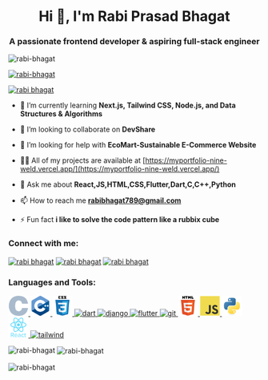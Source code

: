 <h1 align="center">Hi 👋, I'm Rabi Prasad Bhagat</h1>
<h3 align="center">A passionate frontend developer & aspiring full-stack engineer</h3>

<p align="left"> <img src="https://komarev.com/ghpvc/?username=rabi-bhagat&label=Profile%20views&color=0e75b6&style=flat" alt="rabi-bhagat" /> </p>

<p align="left"> <a href="https://github.com/ryo-ma/github-profile-trophy"><img src="https://github-profile-trophy.vercel.app/?username=rabi-bhagat" alt="rabi-bhagat" /></a> </p>

<p align="left"> <a href="https://twitter.com/rabi bhagat" target="blank"><img src="https://img.shields.io/twitter/follow/rabi bhagat?logo=twitter&style=for-the-badge" alt="rabi bhagat" /></a> </p>

- 🌱 I’m currently learning **Next.js, Tailwind CSS, Node.js, and Data Structures & Algorithms**

- 👯 I’m looking to collaborate on **DevShare**

- 🤝 I’m looking for help with **EcoMart-Sustainable E-Commerce Website**

- 👨‍💻 All of my projects are available at [https://myportfolio-nine-weld.vercel.app/](https://myportfolio-nine-weld.vercel.app/)

- 💬 Ask me about **React,JS,HTML,CSS,Flutter,Dart,C,C++,Python**

- 📫 How to reach me **rabibhagat789@gmail.com**

- ⚡ Fun fact **i like to solve the code pattern like a rubbix cube**

<h3 align="left">Connect with me:</h3>
<p align="left">
<a href="https://twitter.com/rabi bhagat" target="blank"><img align="center" src="https://raw.githubusercontent.com/rahuldkjain/github-profile-readme-generator/master/src/images/icons/Social/twitter.svg" alt="rabi bhagat" height="30" width="40" /></a>
<a href="https://linkedin.com/in/rabi bhagat" target="blank"><img align="center" src="https://raw.githubusercontent.com/rahuldkjain/github-profile-readme-generator/master/src/images/icons/Social/linked-in-alt.svg" alt="rabi bhagat" height="30" width="40" /></a>
<a href="https://fb.com/rabi bhagat" target="blank"><img align="center" src="https://raw.githubusercontent.com/rahuldkjain/github-profile-readme-generator/master/src/images/icons/Social/facebook.svg" alt="rabi bhagat" height="30" width="40" /></a>
</p>

<h3 align="left">Languages and Tools:</h3>
<p align="left"> <a href="https://www.cprogramming.com/" target="_blank" rel="noreferrer"> <img src="https://raw.githubusercontent.com/devicons/devicon/master/icons/c/c-original.svg" alt="c" width="40" height="40"/> </a> <a href="https://www.w3schools.com/cpp/" target="_blank" rel="noreferrer"> <img src="https://raw.githubusercontent.com/devicons/devicon/master/icons/cplusplus/cplusplus-original.svg" alt="cplusplus" width="40" height="40"/> </a> <a href="https://www.w3schools.com/css/" target="_blank" rel="noreferrer"> <img src="https://raw.githubusercontent.com/devicons/devicon/master/icons/css3/css3-original-wordmark.svg" alt="css3" width="40" height="40"/> </a> <a href="https://dart.dev" target="_blank" rel="noreferrer"> <img src="https://www.vectorlogo.zone/logos/dartlang/dartlang-icon.svg" alt="dart" width="40" height="40"/> </a> <a href="https://www.djangoproject.com/" target="_blank" rel="noreferrer"> <img src="https://cdn.worldvectorlogo.com/logos/django.svg" alt="django" width="40" height="40"/> </a> <a href="https://flutter.dev" target="_blank" rel="noreferrer"> <img src="https://www.vectorlogo.zone/logos/flutterio/flutterio-icon.svg" alt="flutter" width="40" height="40"/> </a> <a href="https://git-scm.com/" target="_blank" rel="noreferrer"> <img src="https://www.vectorlogo.zone/logos/git-scm/git-scm-icon.svg" alt="git" width="40" height="40"/> </a> <a href="https://www.w3.org/html/" target="_blank" rel="noreferrer"> <img src="https://raw.githubusercontent.com/devicons/devicon/master/icons/html5/html5-original-wordmark.svg" alt="html5" width="40" height="40"/> </a> <a href="https://developer.mozilla.org/en-US/docs/Web/JavaScript" target="_blank" rel="noreferrer"> <img src="https://raw.githubusercontent.com/devicons/devicon/master/icons/javascript/javascript-original.svg" alt="javascript" width="40" height="40"/> </a> <a href="https://www.python.org" target="_blank" rel="noreferrer"> <img src="https://raw.githubusercontent.com/devicons/devicon/master/icons/python/python-original.svg" alt="python" width="40" height="40"/> </a> <a href="https://reactjs.org/" target="_blank" rel="noreferrer"> <img src="https://raw.githubusercontent.com/devicons/devicon/master/icons/react/react-original-wordmark.svg" alt="react" width="40" height="40"/> </a> <a href="https://tailwindcss.com/" target="_blank" rel="noreferrer"> <img src="https://www.vectorlogo.zone/logos/tailwindcss/tailwindcss-icon.svg" alt="tailwind" width="40" height="40"/> </a> </p>

<p><img align="left" src="https://github-readme-stats.vercel.app/api/top-langs?username=rabi-bhagat&show_icons=true&locale=en&layout=compact" alt="rabi-bhagat" /></p>

<p>&nbsp;<img align="center" src="https://github-readme-stats.vercel.app/api?username=rabi-bhagat&show_icons=true&locale=en" alt="rabi-bhagat" /></p>

<p><img align="center" src="https://github-readme-streak-stats.herokuapp.com/?user=rabi-bhagat&" alt="rabi-bhagat" /></p>
